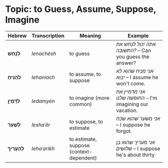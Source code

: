 # Topic: to Guess, Assume, Suppose, Imagine

| **Hebrew**      | **Transcription** | **Meaning**                              | **Example**                                                          |
| --------------- | ----------------- | ---------------------------------------- | -------------------------------------------------------------------- |
| **לְנַחֵשׁ**    | *lenachésh*       | to guess                                 | *אתה יכול לנחש את התשובה?* – Can you guess the answer?               |
| **לְהַנִּיחַ**  | *lehaníach*       | to assume, to suppose                    | *אני מניח שהוא לא יבוא* – I assume he won't come.                    |
| **לְדַמְיֵן**   | *ledamyén*        | to imagine (more common)                 | *אני מדמיין את החופשה שלנו* – I'm imagining our vacation.            |
| **לְשַׁעֵר**    | *leshaʿér*        | to suppose, to estimate                  | *אני משער שהוא שכח* – I suppose he forgot.                           |
| **לְהַעֲרִיךְ** | *lehaʿaríkh*      | to estimate, suppose (context-dependent) | *אני מעריך שהוא בן שלושים* – I suppose he's about thirty.            |
